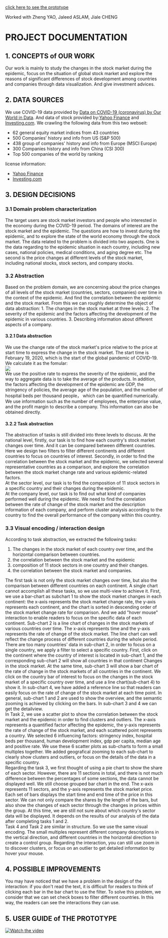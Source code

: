 [click here to see the prototype]( https://yaozheng600.github.io/DataViz_course_2020/)

Worked with Zheng YAO, Jaleed ASLAM, Jiale CHENG

# PROJECT DOCUMENTATION
## 1. CONCEPTS of OUR WORK     
Our work is mainly to study the changes in the stock market during the epidemic, focus on the situation of global stock market and explore the reasons of significant differences of stock development among countries and companies through data visualization. And give investment advices.
## 2. DATA SOURCES
We use COVID-19 data provided by [Data on COVID-19 (coronavirus) by Our World in Data](https://ourworldindata.org/coronavirus). And data of stock provided by:[Yahoo Finance](https://finance.yahoo.com) and [Investing.com](https://www.investing.com). We crawling the following data from this two webseit:
* 62 general equity market indices from 43 countries
* 500 Companies’ history and info from US (S&P 500)
* 438 group of  companies' history and info from Europe (MSCI Europe)
* 300 Companies history and info from China (CSI 300)
* Top 500 companies of the world by ranking         
        
license information:
* [Yahoo Finance](https://github.com/scheb/yahoo-finance-api/blob/4.x/LICENSE)
* [Investing.com](https://www.investing.com/about-us/terms-and-conditions#special_conditions_money)

## 3. DESIGN DECISIONS
### 3.1 Domain problem characterization        
The target users are stock market investors and people who interested in the economy during the COVID-19 period. The domains of interest are the stock market and the epidemic. The questions are how to invest during the epidemic, and to explore the state of the world economy through the stock market. The data related to the problem is divided into two aspects. One is the data regarding to the epidemic situation in each country, including new cases, national policies, medical conditions, and aging degree etc. The second is the price changes at different levels of the stock market, including national stocks, stock sectors, and company stocks. 
### 3.2 Abstraction    
Based on the problem domain, we are concerning about the price changes of all levels of the stock market (countries, sectors, companies) over time in the context of the epidemic. And find the correlation between the epidemic and the stock market. From this we can roughly determine the object of data abstraction: 1. The changes in the stock market at three levels. 2. The severity of the epidemic and the factors affecting the development of the epidemic in various countries. 3. Describing information about different aspects of a company.   
#### 3.2.1 Data abstraction
We use the change rate of the stock market's price relative to the price at start time to express the change in the stock market. The start time is February 19, 2020, which is the start of the global pandemic of COVID-19. We calculate it as the fomular:     
![](https://latex.codecogs.com/gif.latex?growth_t=\\frac{Price_t}{Price_{19.Feb.2020}}-1)      
We use the positive rate to express the severity of the epidemic, and the way to aggregate data is to take the average of the products. In addition, the factors affecting the development of the epidemic are GDP, the stringency of policies, the average age of the population, and the number of hospital beds per thousand people， which can be quantified numerically.      
We use information such as the number of employees, the enterprise value, and the profit margin to describe a company. This information can also be obtained directly.      
#### 3.2.2 Task abstraction
The abstraction of tasks is still divided into three levels to discuss. At the national level, firstly, our task is to find how each country's stock market changes over time. And it can be compared between different countries. Here we design two filters to filter different continents and different countries to focus on countries of interest. Secondly, in order to find the correlation between the stock market and the epidemic, we selected several representative countries as a comparison, and explore the correlation between the stock market change rate and various epidemic-related factors.      
At the sector level, our task is to find the composition of 11 stock sectors in a specific country and their changes during the epidemic.       
At the company level, our task is to find out what kind of companies performed well during the epidemic. We need to find the correlation between the rate of change of the stock market and the description information of each company, and perform cluster analysis according to the country to find the overall performance of the company within this country.
### 3.3 Visual encoding / interaction design     
According to task abstraction, we extracted the following tasks:
1. The changes in the stock market of each country over time, and the horizontal comparison between countries.
2. the correlation between the stock market and the epidemic
3. composition of 11 stock sectors in one country and their changes.
4. the correlation between the stock market and companies.        

The first task is not only the stock market changes over time, but also the comparison between different countries on each continent. A single chart cannot accomplish all these tasks, so we use multi-view to achieve it. First, we use a bar-chart as subchart 1 to show the stock market changes in each continent: the x-axis represents the stock market change rate, the y-axis represents each continent, and the chart is sorted in descending order of the stock market change rate for comparison. And we add "hover mouse" interaction to enable readers to focus on the specific data of each continent. Sub-chart 2 is a line chart of changes in the stock markets of various countries over time. The x-axis represents time and the y-axis represents the rate of change of the stock market. The line chart can well reflect the change process of different countries during the whole period. There are too many countries' data in sub-chart 2, in order to focus on a single country, we apply a filter to select a specific country. First, click on the continent where the country of interest is located in sub-chart 1, and the corresponding sub-chart 2 will show all countries in that continent Changes in the stock market. At the same time, sub-chart 3 will show a bar chart of the rate of change in the stock markets of all countries in the continent. We click on the country bar of interest to focus on the changes in the stock market of a specific country over time, and use a line chart(sub-chart 4) to show it. In sub-chart 4, we have added a reference line so that readers can easily focus on the rate of change of the stock market at each time point. In general, sub-chart 1 and 2 are used to show the overview, and the semantic zooming is achieved by clicking on the bars. In sub-chart 3 and 4 we can get the detailview.               
In Task 2, we use a scatter plot to show the correlation between the stock market and the epidemic in order to find clusters and outliers. The x-axis represents a quantified factor affecting the epidemic, the y-axis represents the rate of change of the stock market, and each scattered point represents a country. We selected 6 influencing factors: stringency index, hospital beds per thousand, human development index, gdp per capita, median age and positive rate. We use these 6 scatter plots as sub-charts to form a small multiples together. We added geografical zooming to each sub-chart to clearly show clusters and outliers, or focus on the details of the data in a specific country.       
Regarding the task 3, we first thought of using a pie chart to show the share of each sector. However, there are 11 sections in total, and there is not much difference between the percentages of some sections, the data cannot be displayed well. We still choose grouped bar chart in the end. The x-axis represents 11 sectors, and the y-axis represents the stock market price. Each set of bars displays the start time and end time of the price in this sector. We can not only compare the shares by the length of the bars, but also show the changes of each sector through the changes in prices within the group. At this time, we are still not sure about which country's sector data will be displayed. It depends on the results of our analysis of the data after completing tasks 1 and 2.       
Task 4 and Task 2 are similar in structure. So we use the same visual encoding. The small multiples represent different company descriptions in the vertical direction, and different countries in the horizontal direction to create a control group. Regarding the interaction, you can still use zoom in to discover clusters, or focus on an outlier to get detailed information by hover your mouse.      
## 4. POSSIBLE IMPROVEMENTS        
You may have noticed that we have a problem in the design of the interaction: if you don't read the text, it is difficult for readers to think of clicking each bar in the bar chart to use the filter. To solve this problem, we consider that we can set check boxes to filter different countries. In this way, the readers can see  the interactions they can use.
## 5. USER GUIDE of THE PROTOTYPE
[![Watch the video](https://img.youtube.com/vi/7z7VXcybZ7c/hqdefault.jpg)](https://youtu.be/7z7VXcybZ7c)
